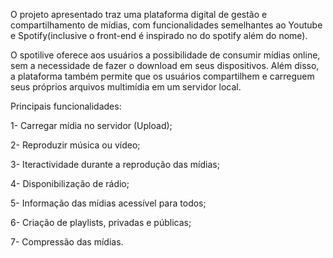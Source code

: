 O projeto apresentado traz uma plataforma digital de gestão e compartilhamento de mídias, com funcionalidades semelhantes ao Youtube e Spotify(inclusive o front-end é inspirado no do spotify além do nome). 

O spotilive oferece aos usuários a possibilidade de consumir mídias online, sem a necessidade de fazer o download em seus dispositivos. Além disso, a plataforma também permite que os usuários compartilhem e carreguem seus próprios arquivos multimídia em um servidor local.

Principais funcionalidades:

1- Carregar mídia no servidor (Upload);

2- Reproduzir música ou vídeo;

3- Iteractividade durante a reprodução das mídias;

4- Disponibilização de rádio;

5- Informação das mídias acessível para todos;

6- Criação de playlists, privadas e públicas;

7- Compressão das mídias.
